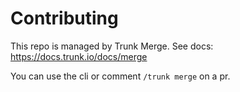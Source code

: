 # Contributing

This repo is managed by Trunk Merge. See docs: https://docs.trunk.io/docs/merge

You can use the cli or comment `/trunk merge` on a pr.
